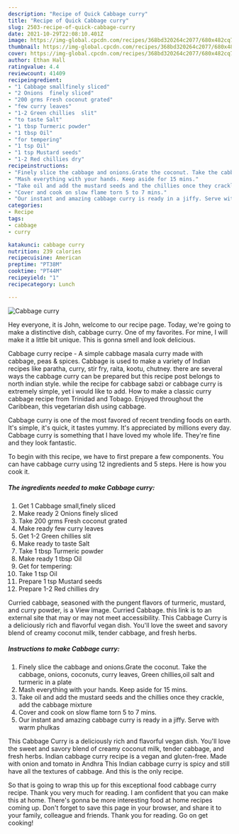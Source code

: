 ```yaml
---
description: "Recipe of Quick Cabbage curry"
title: "Recipe of Quick Cabbage curry"
slug: 2503-recipe-of-quick-cabbage-curry
date: 2021-10-29T22:08:10.401Z
image: https://img-global.cpcdn.com/recipes/368bd320264c2077/680x482cq70/cabbage-curry-recipe-main-photo.jpg
thumbnail: https://img-global.cpcdn.com/recipes/368bd320264c2077/680x482cq70/cabbage-curry-recipe-main-photo.jpg
cover: https://img-global.cpcdn.com/recipes/368bd320264c2077/680x482cq70/cabbage-curry-recipe-main-photo.jpg
author: Ethan Hall
ratingvalue: 4.4
reviewcount: 41409
recipeingredient:
- "1 Cabbage smallfinely sliced"
- "2 Onions  finely sliced"
- "200 grms Fresh coconut grated"
- "few curry leaves"
- "1-2 Green chillies  slit"
- "to taste Salt"
- "1 tbsp Turmeric powder"
- "1 tbsp Oil"
- "for tempering"
- "1 tsp Oil"
- "1 tsp Mustard seeds"
- "1-2 Red chillies dry"
recipeinstructions:
- "Finely slice the cabbage and onions.Grate the coconut. Take the cabbage, onions, coconuts, curry leaves, Green chillies,oil salt and turmeric in a plate"
- "Mash everything with your hands. Keep aside for 15 mins."
- "Take oil and add the mustard seeds and the chillies once they crackle, add the cabbage mixture"
- "Cover and cook on slow flame torn 5 to 7 mins."
- "Our instant and amazing cabbage curry is ready in a jiffy. Serve with warm phulkas"
categories:
- Recipe
tags:
- cabbage
- curry

katakunci: cabbage curry 
nutrition: 239 calories
recipecuisine: American
preptime: "PT38M"
cooktime: "PT44M"
recipeyield: "1"
recipecategory: Lunch

---
```



![Cabbage curry](https://img-global.cpcdn.com/recipes/368bd320264c2077/680x482cq70/cabbage-curry-recipe-main-photo.jpg)

Hey everyone, it is John, welcome to our recipe page. Today, we're going to make a distinctive dish, cabbage curry. One of my favorites. For mine, I will make it a little bit unique. This is gonna smell and look delicious.

Cabbage curry recipe - A simple cabbage masala curry made with cabbage, peas & spices. Cabbage is used to make a variety of Indian recipes like paratha, curry, stir fry, raita, kootu, chutney. there are several ways the cabbage curry can be prepared but this recipe post belongs to north indian style. while the recipe for cabbage sabzi or cabbage curry is extremely simple, yet i would like to add. How to make a classic curry cabbage recipe from Trinidad and Tobago. Enjoyed throughout the Caribbean, this vegetarian dish using cabbage.

Cabbage curry is one of the most favored of recent trending foods on earth. It's simple, it's quick, it tastes yummy. It's appreciated by millions every day. Cabbage curry is something that I have loved my whole life. They're fine and they look fantastic.


To begin with this recipe, we have to first prepare a few components. You can have cabbage curry using 12 ingredients and 5 steps. Here is how you cook it.

<!--inarticleads1-->

##### The ingredients needed to make Cabbage curry:

1. Get 1 Cabbage small,finely sliced
1. Make ready 2 Onions  finely sliced
1. Take 200 grms Fresh coconut grated
1. Make ready few curry leaves
1. Get 1-2 Green chillies  slit
1. Make ready to taste Salt
1. Take 1 tbsp Turmeric powder
1. Make ready 1 tbsp Oil
1. Get for tempering:
1. Take 1 tsp Oil
1. Prepare 1 tsp Mustard seeds
1. Prepare 1-2 Red chillies dry


Curried cabbage, seasoned with the pungent flavors of turmeric, mustard, and curry powder, is a View image. Curried Cabbage. this link is to an external site that may or may not meet accessibility. This Cabbage Curry is a deliciously rich and flavorful vegan dish. You'll love the sweet and savory blend of creamy coconut milk, tender cabbage, and fresh herbs. 

<!--inarticleads2-->

##### Instructions to make Cabbage curry:

1. Finely slice the cabbage and onions.Grate the coconut. Take the cabbage, onions, coconuts, curry leaves, Green chillies,oil salt and turmeric in a plate
1. Mash everything with your hands. Keep aside for 15 mins.
1. Take oil and add the mustard seeds and the chillies once they crackle, add the cabbage mixture
1. Cover and cook on slow flame torn 5 to 7 mins.
1. Our instant and amazing cabbage curry is ready in a jiffy. Serve with warm phulkas


This Cabbage Curry is a deliciously rich and flavorful vegan dish. You'll love the sweet and savory blend of creamy coconut milk, tender cabbage, and fresh herbs. Indian cabbage curry recipe is a vegan and gluten-free. Made with onion and tomato in Andhra This Indian cabbage curry is spicy and still have all the textures of cabbage. And this is the only recipe. 

So that is going to wrap this up for this exceptional food cabbage curry recipe. Thank you very much for reading. I am confident that you can make this at home. There's gonna be more interesting food at home recipes coming up. Don't forget to save this page in your browser, and share it to your family, colleague and friends. Thank you for reading. Go on get cooking!
